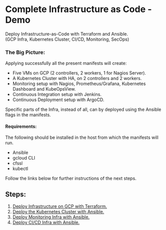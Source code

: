 # Complete Infrastructure as Code - Demo

Deploy Infrastructure-as-Code with Terraform and Ansible.  
(GCP Infra, Kubernetes Cluster, CI/CD, Monitoring, SecOps)

### The Big Picture:  
Applying successfully all the present manifests will create:
- Five VMs on GCP (2 controllers, 2 workers, 1 for Nagios Server).
- A Kubernetes Cluster with HA, on 2 controllers and 2 workers.
- Monitoring setup with Nagios, Prometheus/Grafana, Kubernetes Dashboard and KubeOpsView.
- Continuous Integration setup with Jenkins.
- Continuous Deployment setup with ArgoCD.

Specific parts of the Infra, instead of all, can by deployed using the Ansible flags in the manifests.

#### Requirements:
The following should be installed in the host from which the manifests will run.
- Ansible
- gcloud CLI
- cfssl
- kubectl

Follow the links below for further instructions of the next steps.

## Steps:

01. [Deploy Infrastructure on GCP with Terraform.](https://github.com/xvag/instavote-infra/tree/main/gcp)
02. [Deploy the Kubernetes Cluster with Ansible.](https://github.com/xvag/instavote-infra/tree/main/cluster)
03. [Deploy Monitoring Infra with Ansible.](https://github.com/xvag/instavote-infra/tree/main/monitoring)
04. [Deploy CI/CD Infra with Ansible.](https://github.com/xvag/instavote-infra/tree/main/cicd)
